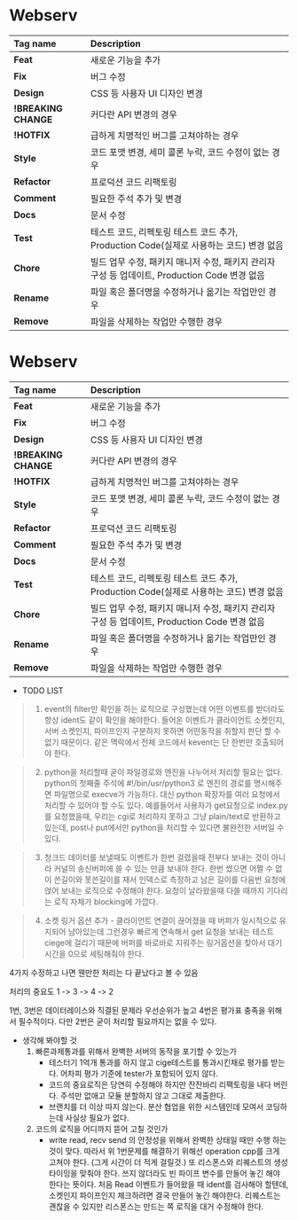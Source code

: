 # Webserv

| Tag name           | Description |
|:-------------------|:------------|
|**Feat**            |새로운 기능을 추가|
|**Fix**             |버그 수정|
|**Design**          |CSS 등 사용자 UI 디자인 변경|
|**!BREAKING CHANGE**|커다란 API 변경의 경우|
|**!HOTFIX**         |급하게 치명적인 버그를 고쳐야하는 경우|
|**Style**           |코드 포맷 변경, 세미 콜론 누락, 코드 수정이 없는 경우|
|**Refactor**        |프로덕션 코드 리팩토링|
|**Comment**         |필요한 주석 추가 및 변경|
|**Docs**            |문서 수정|
|**Test**            |테스트 코드, 리펙토링 테스트 코드 추가, Production Code(실제로 사용하는 코드) 변경 없음|
|**Chore**           |빌드 업무 수정, 패키지 매니저 수정, 패키지 관리자 구성 등 업데이트, Production Code 변경 없음|
|**Rename**          |파일 혹은 폴더명을 수정하거나 옮기는 작업만인 경우|
|**Remove**          |파일을 삭제하는 작업만 수행한 경우|

>
# Webserv

| Tag name           | Description |
|:-------------------|:------------|
|**Feat**            |새로운 기능을 추가|
|**Fix**             |버그 수정|
|**Design**          |CSS 등 사용자 UI 디자인 변경|
|**!BREAKING CHANGE**|커다란 API 변경의 경우|
|**!HOTFIX**         |급하게 치명적인 버그를 고쳐야하는 경우|
|**Style**           |코드 포맷 변경, 세미 콜론 누락, 코드 수정이 없는 경우|
|**Refactor**        |프로덕션 코드 리팩토링|
|**Comment**         |필요한 주석 추가 및 변경|
|**Docs**            |문서 수정|
|**Test**            |테스트 코드, 리펙토링 테스트 코드 추가, Production Code(실제로 사용하는 코드) 변경 없음|
|**Chore**           |빌드 업무 수정, 패키지 매니저 수정, 패키지 관리자 구성 등 업데이트, Production Code 변경 없음|
|**Rename**          |파일 혹은 폴더명을 수정하거나 옮기는 작업만인 경우|
|**Remove**          |파일을 삭제하는 작업만 수행한 경우|

>
- TODO LIST
>

> 1. event의 filter만 확인을 하는 로직으로 구성했는데 어떤 이벤트를 받더라도 항상 ident도 같이 확인을 해야한다. 
	 들어온 이벤트가 클라이언트 소켓인지, 서버 소켓인지, 파이프인지 구분하지 못하면 어떤동작을 취할지 판단 할 수 없기 때문이다. 같은 맥락에서 전체 코드에서 kevent는 단 한번만 호출되어야 한다.

> 2. python을 처리할때 굳이 파일경로와 엔진을 나누어서 처리할 필요는 없다. python의 첫째줄 주석에 #!/bin/usr/python3 로 엔진의 경로를 명시해주면 파일명으로 execve가 가능하다. 대신 python 확장자를 여러 요청에서 처리할 수 있어야 할 수도 있다. 예를들어서 사용자가 get요청으로 index.py를 요청했을때, 우리는 cgi로 처리하지 못하고 그냥 plain/text로 반환하고 있는데, post나 put에서만 python을 처리할 수 있다면 불완전한 서버일 수 있다.


> 3. 청크드 데이터를 보낼때도 이벤트가 한번 걸렸을때 전부다 보내는 것이 아니라 커널의 송신버퍼에 쓸 수 있는 만큼 보내야 한다. 
한번 썼으면 어쩔 수 없이 쓴길이와 못쓴길이를 재서 인덱스로 측정하고 남은 길이를 다음번 요청에 얹어 보내는 로직으로 수정해야 한다. 요청이 날라왔을때 다쓸 때까지 기다리는 로직 자체가 blocking에 가깝다.

> 4. 소켓 링거 옵션 추가 - 클라이언트 연결이 끊어졌을 때 버퍼가 일시적으로 유지되어 남아있는데 그런경우 빠르게 연속해서 get 요청을 보내는 테스트 ciege에 걸리기 때문에 버퍼를 바로바로 지워주는 링거옵션을 찾아서 대기 시간을 0으로 세팅해줘야 한다.

4가지 수정하고 나면 웬만한 처리는 다 끝났다고 볼 수 있음

처리의 중요도 1 -> 3 -> 4 -> 2

1번, 3번은 데이터레이스와 직결된 문제라 우선순위가 높고 4번은 평가표 충족을 위해서 필수적이다.
다만 2번은 굳이 처리할 필요까지는 없을 수 있다.

* 생각해 봐야할 것 
	1.  빠른과제통과를 위해서 완벽한 서버의 동작을 포기할 수 있는가 
		* 테스터기 1억개 통과를 하지 않고 cige테스트를 통과시킨채로 평가를 받는다. 어차피 평가 기준에 tester가 포함되어 있지 않다.
		* 코드의 중요로직은 당연히 수정해야 하지만 잔잔바리 리팩토링을 내다 버린다. 주석만 없애고 모듈 분할하지 않고 그대로 제출한다.
		* 브랜치를 더 이상 따지 않는다. 분산 협업을 위한 시스템인데 모여서 코딩하는데 사실상 필요가 없다.
	2. 코드의 로직을 어디까지 뜯어 고칠 것인가
		* write read, recv send 의 안정성을 위해서 완벽한 상태일 때만 수행 하는것이 맞다. 따라서 위 1번문제를 해결하기 위해선 operation cpp를 크게 고쳐야 한다. (그게 시간이 더 적게 걸릴것.)
		또 리스폰스와 리퀘스트의 생성 타이밍을 맞춰야 한다. 쓰지 않더라도 빈 파이프 변수를 만들어 놓긴 해야 한다는 뜻이다. 
		처음 Read 이벤트가 들어왔을 때 ident를 검사해야 할텐데, 소켓인지 파이프인지 체크하려면 결국 만들어 놓긴 해야한다.
		리퀘스트는 괜찮을 수 있지만 리스폰스는 만드는 쪽 로직을 대거 수정해야 한다. 
	